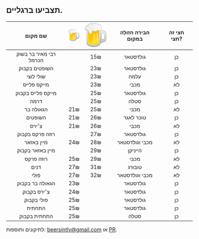 ## תצביעו ברגליים.

|שם מקום | <img src="./assets/images/beer-mug_1f37a.png" style="width:30px;"/>|   <img src="./assets/images/beer-mug_1f37a.png" style="width:60px;"/> | הבירה הזולה במקום| חצי זה חצי?
|:----------:|:-------------:|:----------:|:-------------:|:-------------:|
|רבי מאיר בר בשוק הכרמל |  | 15₪ | גולדסטאר | כן
|השופטים בקבוק |  | 23₪ | גולדסטאר | כן
|שולי לוצי |  | 23₪ | עלמה | כן
|מייקס פלייס |  | 23₪ | מכבי | לא
|מייקס פלייס בקבוק |  | 25₪ | גולדסטאר | כן
|דרמה |  | 25₪ | סטלה | כן
|הגאולה בר | 21₪ | 25₪ | מכבי | לא
|השופטים | 21₪ | 26₪ | טוכר לאגר | כן
|צ׳ירס | 21₪ | 26₪ | מכבי | לא
|רוזה פרקס בקבוק |  | 27₪ | גולדסטאר | כן
|מיין באזאר | 24₪ | 28₪ | מכבי וגולדסטאר | לא
|מיין באזאר בקבוק |  | 29₪ | הייניקן | כן
|רוזה פרקס | 25₪ | 29₪ | מכבי | לא
|דנים | 27₪ | 31₪ | טובורג | לא
|פולי | 27₪ | 32₪ | מכבי וגולדסטאר | לא
|הגאולה בר בקבוק | 23₪ |  | גולדסטאר | כן
|צ׳ירס בקבוק | 24₪ |  | גולדסטאר | כן
|פולי בקבוק | 25₪ |  | גולדסטאר | כן
|התחתית | 25₪ |  | גולדסטאר | כן
|התחתית בקבוק | 25₪ |  | סטלה | כן



לתיקונים ותוספות: 
[beersintlv@gmail.com](beersintlv@gmail.com)
או [PR](https://github.com/BeersInTLV/beersintlv.github.io).